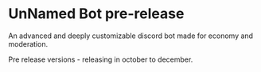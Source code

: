 # UnNamed Bot pre-release

An advanced and deeply customizable discord bot made for economy and moderation.

Pre release versions - releasing in october to december.